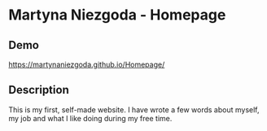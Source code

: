 # Martyna Niezgoda - Homepage

## Demo
https://martynaniezgoda.github.io/Homepage/

## Description
This is my first, self-made website. I have wrote a few words about myself, my job and what I like doing during my free time. 
